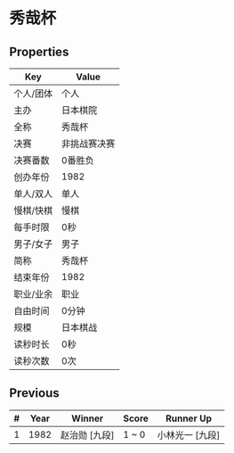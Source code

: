 # 秀哉杯

## Properties

| Key | Value |
| --- | ----- |
| 个人/团体 | 个人 |
| 主办 | 日本棋院 |
| 全称 | 秀哉杯 |
| 决赛 | 非挑战赛决赛 |
| 决赛番数 | 0番胜负 |
| 创办年份 | 1982 |
| 单人/双人 | 单人 |
| 慢棋/快棋 | 慢棋 |
| 每手时限 | 0秒 |
| 男子/女子 | 男子 |
| 简称 | 秀哉杯 |
| 结束年份 | 1982 |
| 职业/业余 | 职业 |
| 自由时间 | 0分钟 |
| 规模 | 日本棋战 |
| 读秒时长 | 0秒 |
| 读秒次数 | 0次 |

## Previous

| # | Year | Winner | Score | Runner Up |
| --- | --- | --- | --- | --- |
| 1 | 1982 | 赵治勋 [九段] | 1 ~ 0 | 小林光一 [九段] |

